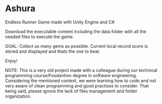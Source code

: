 # Ashura
Endless Runner Game made with Unity Engine and C#

Download the executable content including the data folder with all the needed files to execute the game. 

GOAL: Collect as many gems as possible. Current local record score is stored and displayed and thats the one to beat.  

Enjoy! 

NOTE: This is a very old project made with a colleague during our technical programming course/Foudantion degree in software engineering. 
Considering the mentioned context, we were learning how to code and not very aware of clean programming and good practises to consider. That being said, please ignore the lack of files management and folder organization.
